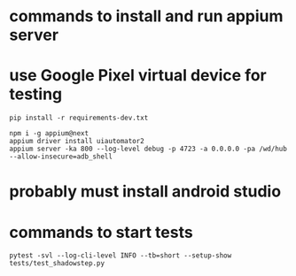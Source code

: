 
# commands to install and run appium server
# use Google Pixel virtual device for testing

```commandline
pip install -r requirements-dev.txt
```

```commandline
npm i -g appium@next
appium driver install uiautomator2
appium server -ka 800 --log-level debug -p 4723 -a 0.0.0.0 -pa /wd/hub --allow-insecure=adb_shell
```


# probably must install android studio

# commands to start tests

```commandline
pytest -svl --log-cli-level INFO --tb=short --setup-show tests/test_shadowstep.py
```
